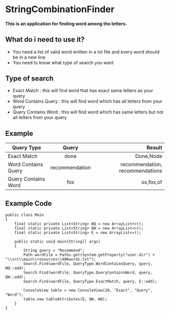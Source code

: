 # StringCombinationFinder

#### This is an application for finding word among the letters.

What do i need to use it?
-------------------------
* You need a list of valid word written in a txt file and every word should be in a new line
* You need to know what type of search you want

Type of search
--------------

* Exact Match : this will find word that has exact same letters as your query
* Word Contains Query : this will find word which has all letters from your query
* Query Contains Word : this will find word which has same letters but not all letters from your query


Example
-------
| Query Type           | Query           | Result                           |
| -------------------- |:---------------:| --------------------------------:|
| Exact Match          | done            | Done,Node                        |
| Word Contains Query  | recommendation  | recommendation, recommendations  |
| Query Contains Word  | fox             | ox,fox,of                        |


Example Code
------------
```
public class Main
{
    final static private List<String> WQ = new ArrayList<>();
    final static private List<String> QW = new ArrayList<>();
    final static private List<String> E = new ArrayList<>();
    
    public static void main(String[] args)
    {
        String query = "Recommend";
        Path wordFile = Paths.get(System.getProperty("user.dir") + "\\src\\main\\resources\\40Kwords.txt");
        Search.Find(wordFile, QueryType.WordContainsQuery, query, WQ::add);
        Search.Find(wordFile, QueryType.QueryContainsWord, query, QW::add);
        Search.Find(wordFile, QueryType.ExactMatch, query, E::add);

        ConsoleView table = new ConsoleView(20, "Exact", "Query", "Word");
        table.new tableAttributes(E, QW, WQ);
    }
}
```
